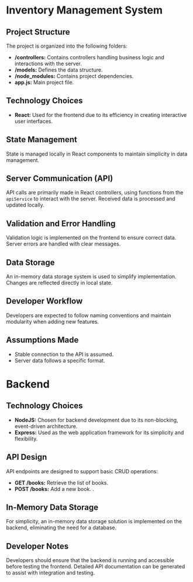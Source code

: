 # Inventory Management System

## Project Structure

The project is organized into the following folders:

- **/controllers:** Contains controllers handling business logic and interactions with the server.
- **/models:** Defines the data structure.
- **/node_modules:** Contains project dependencies.
- **app.js:** Main project file.

## Technology Choices

- **React:** Used for the frontend due to its efficiency in creating interactive user interfaces.

## State Management

State is managed locally in React components to maintain simplicity in data management.

## Server Communication (API)

API calls are primarily made in React controllers, using functions from the `apiService` to interact with the server. Received data is processed and updated locally.

## Validation and Error Handling

Validation logic is implemented on the frontend to ensure correct data. Server errors are handled with clear messages.

## Data Storage

An in-memory data storage system is used to simplify implementation. Changes are reflected directly in local state.

## Developer Workflow

Developers are expected to follow naming conventions and maintain modularity when adding new features.

## Assumptions Made

- Stable connection to the API is assumed.
- Server data follows a specific format.

# Backend

## Technology Choices

- **NodeJS:** Chosen for backend development due to its non-blocking, event-driven architecture.
- **Express:** Used as the web application framework for its simplicity and flexibility.

## API Design

API endpoints are designed to support basic CRUD operations:

- **GET /books:** Retrieve the list of books.
- **POST /books:** Add a new book.
.

## In-Memory Data Storage

For simplicity, an in-memory data storage solution is implemented on the backend, eliminating the need for a database.

## Developer Notes

Developers should ensure that the backend is running and accessible before testing the frontend. Detailed API documentation can be generated to assist with integration and testing.

